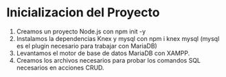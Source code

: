 # Inicializacion del Proyecto

1. Creamos un proyecto Node.js con npm init -y
2. Instalamos la dependencias Knex y mysql con npm i knex mysql (mysql es el plugin necesario para trabajar con MariaDB) 
3. Levantamos el motor de base de datos MariaDB con XAMPP.
4. Creamos los archivos necesarios para probar los comandos SQL necesarios en acciones CRUD.
